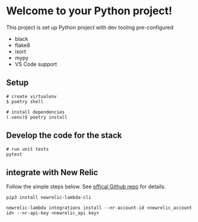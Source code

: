 
# Welcome to your Python project!

This project is set up Python project with dev tooling pre-configured

* black
* flake8
* isort
* mypy
* VS Code support

## Setup

```shell
# create virtualenv
$ poetry shell

# install dependencies
(.venv)$ poetry install

```

## Develop the code for the stack

```shell
# run unit tests
pytest
```

## integrate with New Relic

Follow the simple steps below. See [offical Github repo](https://github.com/newrelic/newrelic-lambda-cli#installation) for details.

```shell
pip3 install newrelic-lambda-cli

newrelic-lambda integrations install --nr-account-id <newrelic_account id> --nr-api-key <newrelic_api key>
```
